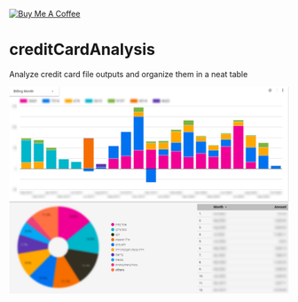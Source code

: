 <a href="https://www.buymeacoffee.com/razieleinhorn" target="_blank"><img src="https://cdn.buymeacoffee.com/buttons/default-orange.png" alt="Buy Me A Coffee" height="41" width="174"></a>

# creditCardAnalysis
Analyze credit card file outputs and organize them in a neat table

![Google DataStudio Screenshot](/screenshot.png)
